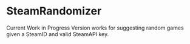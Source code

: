 # SteamRandomizer
Current Work in Progress
Version works for suggesting random games given a SteamID and valid SteamAPI key.
